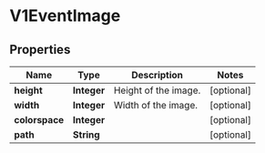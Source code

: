 

# V1EventImage


## Properties

| Name | Type | Description | Notes |
|------------ | ------------- | ------------- | -------------|
|**height** | **Integer** | Height of the image. |  [optional] |
|**width** | **Integer** | Width of the image. |  [optional] |
|**colorspace** | **Integer** |  |  [optional] |
|**path** | **String** |  |  [optional] |



